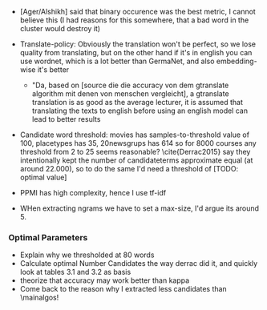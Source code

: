 
* [Ager/Alshikh] said that binary occurence was the best metric, I cannot believe this (I had reasons for this somewhere, that a bad word in the cluster would destroy it)

* Translate-policy: Obviously the translation won't be perfect, so we lose quality from translating, but on the other hand if it's in english you can use wordnet, which is a lot better than GermaNet, and also embedding-wise it's better
    * "Da, based on [source die die accuracy von dem gtranslate algorithm mit denen von menschen vergleicht], a gtranslate translation is as good as the average lecturer, it is assumed that translating the texts to english before using an english model can lead to better results
* Candidate word threshold: movies has samples-to-threshold value of 100, placetypes has 35, 20newsgrups has 614 so for 8000 courses any threshold from 2 to 25 seems reasonable? \cite{Derrac2015} say they intentionally kept the number of candidateterms approximate equal (at around 22.000), so to do the same I'd need a threshold of [TODO: optimal value]
* PPMI has high complexity, hence I use tf-idf


* WHen extracting ngrams we have to set a max-size, I'd argue its around 5.


### Optimal Parameters

* Explain why we thresholded at 80 words
* Calculate optimal Number Candidates the way derrac did it, and quickly look at tables 3.1 and 3.2 as basis
* theorize that accuracy may work better than kappa
* Come back to the reason why I extracted less candidates than \mainalgos!